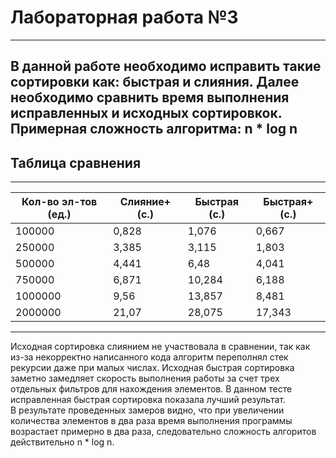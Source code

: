 # **Лабораторная работа №3** 
---  
В данной работе необходимо исправить такие сортировки как: быстрая и слияния. Далее необходимо сравнить время выполнения исправленных и исходных сортировкок. Примерная сложность алгоритма: n * log n  
---
## **Таблица сравнения**  
---
|Кол-во эл-тов (ед.)|Слияние+ (с.)|Быстрая (с.)|Быстрая+ (с.)|
|----------|-----------|-----------|-----------|
|100000    |0,828      |1,076      |0,667      |
|250000    |3,385      |3,115      |1,803      |
|500000    |4,441      |6,48       |4,041      |
|750000    |6,871      |10,284     |6,188      |
|1000000   |9,56       |13,857     |8,481      |
|2000000   |21,07      |28,075     |17,343     |   
---  
Исходная сортировка слиянием не участвовала в сравнении, так как из-за некорректно написанного кода алгоритм переполнял стек рекурсии даже при малых числах. Исходная быстрая сортировка заметно замедляет скорость выполнения работы за счет трех отдельных фильтров для нахождения элементов. В данном тесте исправленная быстрая сортировка показала лучший результат.  
В результате проведенных замеров видно, что при увеличении количества элементов в два раза время выполнения программы возрастает примерно в два раза, следовательно сложность алгоритов действительно n * log n.
